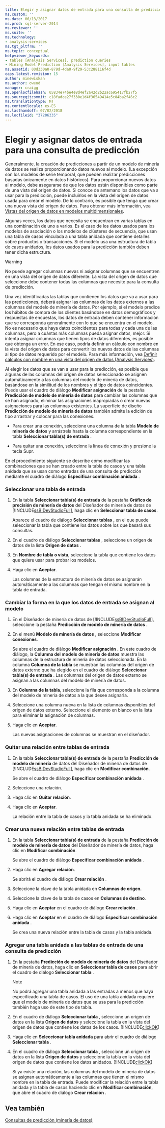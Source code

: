 ```yaml
---
title: Elegir y asignar datos de entrada para una consulta de predicción | Microsoft Docs
ms.custom: ''
ms.date: 06/13/2017
ms.prod: sql-server-2014
ms.reviewer: ''
ms.suite: ''
ms.technology:
- analysis-services
ms.tgt_pltfrm: ''
ms.topic: conceptual
helpviewer_keywords:
- tables [Analysis Services], prediction queries
- Mining Model Prediction [Analysis Services], input tables
ms.assetid: 00d330a0-879d-4da0-9f29-53c288116f4d
caps.latest.revision: 15
author: minewiskan
ms.author: owend
manager: craigg
ms.openlocfilehash: 05834e74be4e8d4ef2a42d2b22ac695417fb27f5
ms.sourcegitcommit: c18fadce27f330e1d4f36549414e5c84ba2f46c2
ms.translationtype: MT
ms.contentlocale: es-ES
ms.lasthandoff: 07/02/2018
ms.locfileid: "37206335"
---
```

# <a name="choose-and-map-input-data-for-a-prediction-query"></a>Elegir y asignar datos de entrada para una consulta de predicción
  Generalmente, la creación de predicciones a partir de un modelo de minería de datos se realiza proporcionando datos nuevos al modelo. (La excepción son los modelos de serie temporal, que pueden realizar predicciones basadas únicamente en datos históricos). Para proporcionar nuevos datos al modelo, debe asegurarse de que los datos están disponibles como parte de una vista del origen de datos. Si conoce de antemano los datos que va a usar para la predicción, puede incluirlos en la vista del origen de datos usada para crear el modelo. De lo contrario, es posible que tenga que crear una nueva vista del origen de datos. Para obtener más información, vea [Vistas del origen de datos en modelos multidimensionales](../multidimensional-models/data-source-views-in-multidimensional-models.md).  
  
 Algunas veces, los datos que necesita se encuentran en varias tablas en una combinación de uno a varios. Es el caso de los datos usados para los modelos de asociación o los modelos de clústeres de secuencia, que usan una tabla de casos vinculada a una tabla anidada que contiene detalles sobre productos o transacciones. Si el modelo usa una estructura de tabla de casos anidados, los datos usados para la predicción también deben tener dicha estructura.  
  
> [!WARNING]  
>  No puede agregar columnas nuevas ni asignar columnas que se encuentren en una vista del origen de datos diferente. La vista del origen de datos que seleccione debe contener todas las columnas que necesite para la consulta de predicción.  
  
 Una vez identificadas las tablas que contienen los datos que va a usar para las predicciones, deberá asignar las columnas de los datos externos a las columnas del modelo de minería de datos. Por ejemplo, si el modelo predice los hábitos de compra de los clientes basándose en datos demográficos y respuestas de encuestas, los datos de entrada deben contener información que se corresponda generalmente con lo que se encuentra en el modelo. No es necesario que haya datos coincidentes para todas y cada una de las columnas, pero a cuántas más columnas pueda asignar datos, mejor. Si intenta asignar columnas que tienen tipos de datos diferentes, es posible que obtenga un error. En ese caso, podría definir un cálculo con nombre en la vista del origen de datos para convertir los nuevos datos de las columnas al tipo de datos requerido por el modelo. Para más información, vea [Definir cálculos con nombre en una vista del origen de datos &#40;Analysis Services&#41;](../multidimensional-models/define-named-calculations-in-a-data-source-view-analysis-services.md).  
  
 Al elegir los datos que se van a usar para la predicción, es posible que algunas de las columnas del origen de datos seleccionado se asignen automáticamente a las columnas del modelo de minería de datos, basándose en la similitud de los nombres y el tipo de datos coincidentes. Puede usar el cuadro de diálogo **Modificar asignación** de la pestaña **Predicción de modelo de minería de datos** para cambiar las columnas que se han asignado, eliminar las asignaciones inapropiadas o crear nuevas asignaciones para las columnas existentes. La superficie de diseño **Predicción de modelo de minería de datos** también admite la edición de tipo arrastrar y colocar para las conexiones.  
  
-   Para crear una conexión, seleccione una columna de la tabla **Modelo de minería de datos** y arrástrela hasta la columna correspondiente en la tabla **Seleccionar tabla(s) de entrada** .  
  
-   Para quitar una conexión, seleccione la línea de conexión y presione la tecla Supr.  
  
 En el procedimiento siguiente se describe cómo modificar las combinaciones que se han creado entre la tabla de casos y una tabla anidada que se usan como entradas de una consulta de predicción mediante el cuadro de diálogo **Especificar combinación anidada** .  
  
### <a name="select-an-input-table"></a>Seleccionar una tabla de entrada  
  
1.  En la tabla **Seleccionar tabla(s) de entrada** de la pestaña **Gráfico de precisión de minería de datos** del Diseñador de minería de datos de [!INCLUDE[ssBIDevStudioFull](../../includes/ssbidevstudiofull-md.md)], haga clic en **Seleccionar tabla de casos**.  
  
     Aparece el cuadro de diálogo **Seleccionar tablas** , en el que puede seleccionar la tabla que contiene los datos sobre los que basará sus consultas.  
  
2.  En el cuadro de diálogo **Seleccionar tablas** , seleccione un origen de datos de la lista **Origen de datos** .  
  
3.  En **Nombre de tabla o vista**, seleccione la tabla que contiene los datos que quiere usar para probar los modelos.  
  
4.  Haga clic en **Aceptar**.  
  
     Las columnas de la estructura de minería de datos se asignarán automáticamente a las columnas que tengan el mismo nombre en la tabla de entrada.  
  
### <a name="change-the-way-that-input-data-is-mapped-to-the-model"></a>Cambiar la forma en la que los datos de entrada se asignan al modelo  
  
1.  En el Diseñador de minería de datos de [!INCLUDE[ssBIDevStudioFull](../../includes/ssbidevstudiofull-md.md)], seleccione la pestaña **Predicción de modelo de minería de datos** .  
  
2.  En el menú **Modelo de minería de datos** , seleccione **Modificar conexiones**.  
  
     Se abre el cuadro de diálogo **Modificar asignación** . En este cuadro de diálogo, la **Columna del modelo de minería de datos** muestra las columnas de la estructura de minería de datos seleccionada. En la columna **Columna de la tabla** se muestran las columnas del origen de datos externo que ha elegido en el cuadro de diálogo **Seleccionar tabla(s) de entrada** . Las columnas del origen de datos externo se asignan a las columnas del modelo de minería de datos.  
  
3.  En **Columna de la tabla**, seleccione la fila que corresponda a la columna del modelo de minería de datos a la que desee asignarla.  
  
4.  Seleccione una columna nueva en la lista de columnas disponibles del origen de datos externo. Seleccione el elemento en blanco en la lista para eliminar la asignación de columnas.  
  
5.  Haga clic en **Aceptar**.  
  
     Las nuevas asignaciones de columnas se muestran en el diseñador.  
  
### <a name="remove-a-relationship-between-input-tables"></a>Quitar una relación entre tablas de entrada  
  
1.  En la tabla **Seleccionar tabla(s) de entrada** de la pestaña **Predicción de modelo de minería** de datos del Diseñador de minería de datos de [!INCLUDE[ssBIDevStudioFull](../../includes/ssbidevstudiofull-md.md)], haga clic en **Modificar combinación**.  
  
     Se abre el cuadro de diálogo **Especificar combinación anidada** .  
  
2.  Seleccione una relación.  
  
3.  Haga clic en **Quitar relación**.  
  
4.  Haga clic en **Aceptar**.  
  
     La relación entre la tabla de casos y la tabla anidada se ha eliminado.  
  
### <a name="create-a-new-relationship-between-input-tables"></a>Crear una nueva relación entre tablas de entrada  
  
1.  En la tabla **Seleccionar tabla(s) de entrada** de la pestaña **Predicción de modelo de minería de datos** del Diseñador de minería de datos, haga clic en **Modificar combinación**.  
  
     Se abre el cuadro de diálogo **Especificar combinación anidada** .  
  
2.  Haga clic en **Agregar relación**.  
  
     Se abrirá el cuadro de diálogo **Crear relación** .  
  
3.  Seleccione la clave de la tabla anidada en **Columnas de origen**.  
  
4.  Seleccione la clave de la tabla de casos en **Columnas de destino**.  
  
5.  Haga clic en **Aceptar** en el cuadro de diálogo **Crear relación** .  
  
6.  Haga clic en **Aceptar** en el cuadro de diálogo **Especificar combinación anidada** .  
  
     Se crea una nueva relación entre la tabla de casos y la tabla anidada.  
  
### <a name="add-a-nested-table-to-the-input-tables-of-a-prediction-query"></a>Agregar una tabla anidada a las tablas de entrada de una consulta de predicción  
  
1.  En la pestaña **Predicción de modelo de minería de datos** del Diseñador de minería de datos, haga clic en **Seleccionar tabla de casos** para abrir el cuadro de diálogo **Seleccionar tabla** .  
  
    > [!NOTE]  
    >  No podrá agregar una tabla anidada a las entradas a menos que haya especificado una tabla de casos. El uso de una tabla anidada requiere que el modelo de minería de datos que se usa para la predicción también haga uso de este tipo de tabla.  
  
2.  En el cuadro de diálogo **Seleccionar tabla** , seleccione un origen de datos en la lista **Origen de datos** y seleccione la tabla en la vista del origen de datos que contiene los datos de los casos. [!INCLUDE[clickOK](../../includes/clickok-md.md)]  
  
3.  Haga clic en **Seleccionar tabla anidada** para abrir el cuadro de diálogo **Seleccionar tabla** .  
  
4.  En el cuadro de diálogo **Seleccionar tabla** , seleccione un origen de datos en la lista **Origen de datos** y seleccione la tabla en la vista del origen de datos que contiene los datos anidados. [!INCLUDE[clickOK](../../includes/clickok-md.md)]  
  
     Si ya existe una relación, las columnas del modelo de minería de datos se asignan automáticamente a las columnas que tienen el mismo nombre en la tabla de entrada. Puede modificar la relación entre la tabla anidada y la tabla de casos haciendo clic en **Modificar combinación**, que abre el cuadro de diálogo **Crear relación** .  
  
## <a name="see-also"></a>Vea también  
 [Consultas de predicción &#40;minería de datos&#41;](prediction-queries-data-mining.md)  
  
  
